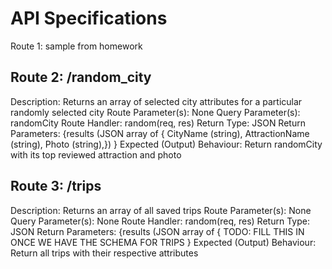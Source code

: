 # API Specifications

Route 1: sample from homework

Route 2: /random_city
--------------------------------------------------------------------------------------------------
Description: Returns an array of selected city attributes for a particular randomly selected city
Route Parameter(s): None
Query Parameter(s): randomCity
Route Handler: random(req, res)
Return Type: JSON
Return Parameters: {results (JSON array of { CityName (string), AttractionName (string), Photo (string),}) }
Expected (Output) Behaviour:
Return randomCity with its top reviewed attraction and photo

Route 3: /trips
--------------------------------------------------------------------------------------------------
Description: Returns an array of all saved trips
Route Parameter(s): None
Query Parameter(s): None
Route Handler: random(req, res)
Return Type: JSON
Return Parameters: {results (JSON array of { TODO: FILL THIS IN ONCE WE HAVE THE SCHEMA FOR TRIPS }
Expected (Output) Behaviour:
Return all trips with their respective attributes